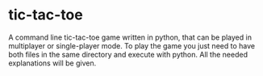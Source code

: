 # tic-tac-toe
A command line tic-tac-toe game written in python, that can be played in multiplayer or single-player mode. To play the game you just need to have both files in the same directory and execute with python. All the needed explanations will be given.
